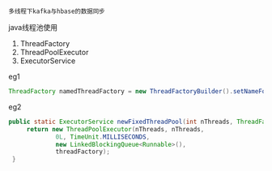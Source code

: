 ```

多线程下kafka与hbase的数据同步

```

java线程池使用

1. ThreadFactory
2. ThreadPoolExecutor
3. ExecutorService



eg1
```java
ThreadFactory namedThreadFactory = new ThreadFactoryBuilder().setNameFormat("upload-thread-%d").build();
```

eg2
``` java
public static ExecutorService newFixedThreadPool(int nThreads, ThreadFactory threadFactory) {
     return new ThreadPoolExecutor(nThreads, nThreads,
             0L, TimeUnit.MILLISECONDS,
             new LinkedBlockingQueue<Runnable>(),
             threadFactory);
 }

```
